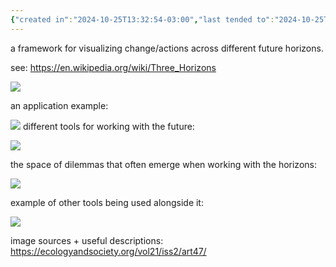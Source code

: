 ```yaml
---
{"created in":"2024-10-25T13:32:54-03:00","last tended to":"2024-10-25T14:25:48-03:00","tags":["framework","futures","design","regeneration","metacrisis","sensemaking","🌿"],"dg-publish":true,"notestage":["🌿"],"permalink":"/models-and-frameworks/design/three-horizons/","dgPassFrontmatter":true,"created":"2024-10-25T13:32:54.437-03:00","updated":"2024-10-25T14:28:20.076-03:00"}
---
```


a framework for visualizing change/actions across different future horizons.

see: https://en.wikipedia.org/wiki/Three_Horizons

![](https://i.imgur.com/MVrT9Bs.png)

an application example:

![](https://i.imgur.com/FLcpSD5.png)
different tools for working with the future:

![](https://i.imgur.com/Qq0f2NC.png)

the space of dilemmas that often emerge when working with the horizons:

![](https://i.imgur.com/vUaOOYy.png)

example of other tools being used alongside it:

![](https://i.imgur.com/IYNkVPB.png)

image sources + useful descriptions: https://ecologyandsociety.org/vol21/iss2/art47/